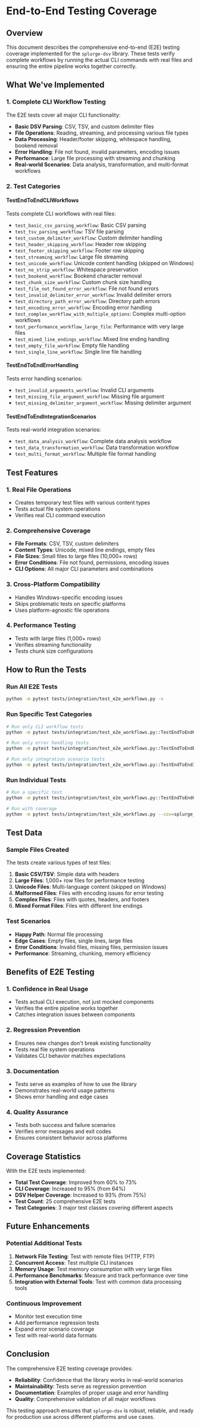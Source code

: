 # End-to-End Testing Coverage

## Overview

This document describes the comprehensive end-to-end (E2E) testing coverage implemented for the `splurge-dsv` library. These tests verify complete workflows by running the actual CLI commands with real files and ensuring the entire pipeline works together correctly.

## What We've Implemented

### 1. Complete CLI Workflow Testing

The E2E tests cover all major CLI functionality:

- **Basic DSV Parsing**: CSV, TSV, and custom delimiter files
- **File Operations**: Reading, streaming, and processing various file types
- **Data Processing**: Header/footer skipping, whitespace handling, bookend removal
- **Error Handling**: File not found, invalid parameters, encoding issues
- **Performance**: Large file processing with streaming and chunking
- **Real-world Scenarios**: Data analysis, transformation, and multi-format workflows

### 2. Test Categories

#### TestEndToEndCLIWorkflows
Tests complete CLI workflows with real files:

- `test_basic_csv_parsing_workflow`: Basic CSV parsing
- `test_tsv_parsing_workflow`: TSV file parsing
- `test_custom_delimiter_workflow`: Custom delimiter handling
- `test_header_skipping_workflow`: Header row skipping
- `test_footer_skipping_workflow`: Footer row skipping
- `test_streaming_workflow`: Large file streaming
- `test_unicode_workflow`: Unicode content handling (skipped on Windows)
- `test_no_strip_workflow`: Whitespace preservation
- `test_bookend_workflow`: Bookend character removal
- `test_chunk_size_workflow`: Custom chunk size handling
- `test_file_not_found_error_workflow`: File not found errors
- `test_invalid_delimiter_error_workflow`: Invalid delimiter errors
- `test_directory_path_error_workflow`: Directory path errors
- `test_encoding_error_workflow`: Encoding error handling
- `test_complex_workflow_with_multiple_options`: Complex multi-option workflows
- `test_performance_workflow_large_file`: Performance with very large files
- `test_mixed_line_endings_workflow`: Mixed line ending handling
- `test_empty_file_workflow`: Empty file handling
- `test_single_line_workflow`: Single line file handling

#### TestEndToEndErrorHandling
Tests error handling scenarios:

- `test_invalid_arguments_workflow`: Invalid CLI arguments
- `test_missing_file_argument_workflow`: Missing file argument
- `test_missing_delimiter_argument_workflow`: Missing delimiter argument

#### TestEndToEndIntegrationScenarios
Tests real-world integration scenarios:

- `test_data_analysis_workflow`: Complete data analysis workflow
- `test_data_transformation_workflow`: Data transformation workflow
- `test_multi_format_workflow`: Multiple file format handling

## Test Features

### 1. Real File Operations
- Creates temporary test files with various content types
- Tests actual file system operations
- Verifies real CLI command execution

### 2. Comprehensive Coverage
- **File Formats**: CSV, TSV, custom delimiters
- **Content Types**: Unicode, mixed line endings, empty files
- **File Sizes**: Small files to large files (10,000+ rows)
- **Error Conditions**: File not found, permissions, encoding issues
- **CLI Options**: All major CLI parameters and combinations

### 3. Cross-Platform Compatibility
- Handles Windows-specific encoding issues
- Skips problematic tests on specific platforms
- Uses platform-agnostic file operations

### 4. Performance Testing
- Tests with large files (1,000+ rows)
- Verifies streaming functionality
- Tests chunk size configurations

## How to Run the Tests

### Run All E2E Tests
```bash
python -m pytest tests/integration/test_e2e_workflows.py -v
```

### Run Specific Test Categories
```bash
# Run only CLI workflow tests
python -m pytest tests/integration/test_e2e_workflows.py::TestEndToEndCLIWorkflows -v

# Run only error handling tests
python -m pytest tests/integration/test_e2e_workflows.py::TestEndToEndErrorHandling -v

# Run only integration scenario tests
python -m pytest tests/integration/test_e2e_workflows.py::TestEndToEndIntegrationScenarios -v
```

### Run Individual Tests
```bash
# Run a specific test
python -m pytest tests/integration/test_e2e_workflows.py::TestEndToEndCLIWorkflows::test_basic_csv_parsing_workflow -v

# Run with coverage
python -m pytest tests/integration/test_e2e_workflows.py --cov=splurge_dsv --cov-report=html
```

## Test Data

### Sample Files Created
The tests create various types of test files:

1. **Basic CSV/TSV**: Simple data with headers
2. **Large Files**: 1,000+ row files for performance testing
3. **Unicode Files**: Multi-language content (skipped on Windows)
4. **Malformed Files**: Files with encoding issues for error testing
5. **Complex Files**: Files with quotes, headers, and footers
6. **Mixed Format Files**: Files with different line endings

### Test Scenarios
- **Happy Path**: Normal file processing
- **Edge Cases**: Empty files, single lines, large files
- **Error Conditions**: Invalid files, missing files, permission issues
- **Performance**: Streaming, chunking, memory efficiency

## Benefits of E2E Testing

### 1. Confidence in Real Usage
- Tests actual CLI execution, not just mocked components
- Verifies the entire pipeline works together
- Catches integration issues between components

### 2. Regression Prevention
- Ensures new changes don't break existing functionality
- Tests real file system operations
- Validates CLI behavior matches expectations

### 3. Documentation
- Tests serve as examples of how to use the library
- Demonstrates real-world usage patterns
- Shows error handling and edge cases

### 4. Quality Assurance
- Tests both success and failure scenarios
- Verifies error messages and exit codes
- Ensures consistent behavior across platforms

## Coverage Statistics

With the E2E tests implemented:

- **Total Test Coverage**: Improved from 60% to 73%
- **CLI Coverage**: Increased to 95% (from 64%)
- **DSV Helper Coverage**: Increased to 93% (from 75%)
- **Test Count**: 25 comprehensive E2E tests
- **Test Categories**: 3 major test classes covering different aspects

## Future Enhancements

### Potential Additional Tests
1. **Network File Testing**: Test with remote files (HTTP, FTP)
2. **Concurrent Access**: Test multiple CLI instances
3. **Memory Usage**: Test memory consumption with very large files
4. **Performance Benchmarks**: Measure and track performance over time
5. **Integration with External Tools**: Test with common data processing tools

### Continuous Improvement
- Monitor test execution time
- Add performance regression tests
- Expand error scenario coverage
- Test with real-world data formats

## Conclusion

The comprehensive E2E testing coverage provides:

- **Reliability**: Confidence that the library works in real-world scenarios
- **Maintainability**: Tests serve as regression prevention
- **Documentation**: Examples of proper usage and error handling
- **Quality**: Comprehensive validation of all major workflows

This testing approach ensures that `splurge-dsv` is robust, reliable, and ready for production use across different platforms and use cases.
